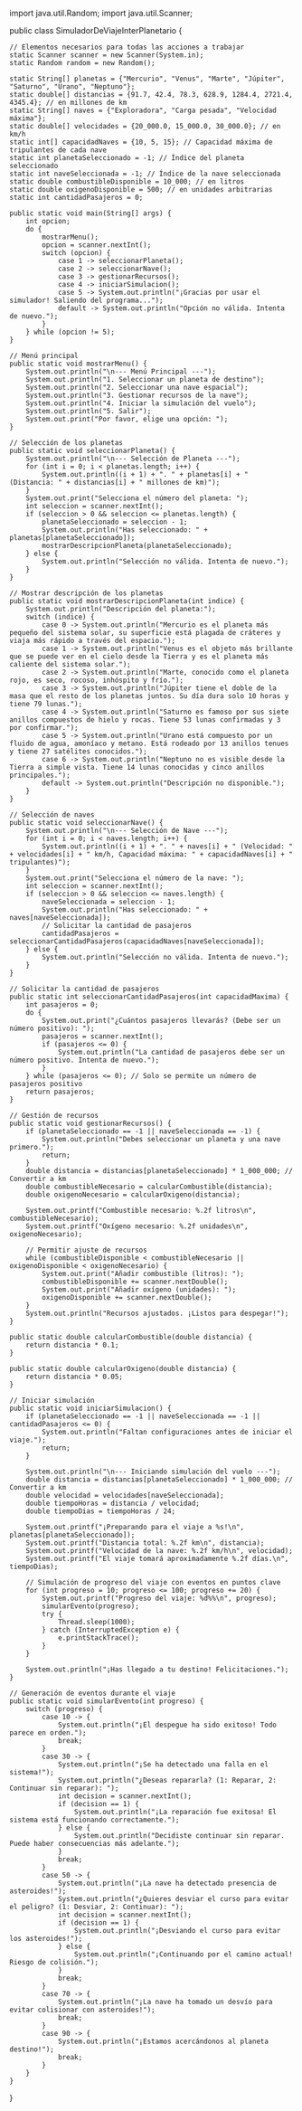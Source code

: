 import java.util.Random;
import java.util.Scanner;

public class SimuladorDeViajeInterPlanetario {

    // Elementos necesarios para todas las acciones a trabajar
    static Scanner scanner = new Scanner(System.in);
    static Random random = new Random();

    static String[] planetas = {"Mercurio", "Venus", "Marte", "Júpiter", "Saturno", "Urano", "Neptuno"};
    static double[] distancias = {91.7, 42.4, 78.3, 628.9, 1284.4, 2721.4, 4345.4}; // en millones de km
    static String[] naves = {"Exploradora", "Carga pesada", "Velocidad máxima"};
    static double[] velocidades = {20_000.0, 15_000.0, 30_000.0}; // en km/h
    static int[] capacidadNaves = {10, 5, 15}; // Capacidad máxima de tripulantes de cada nave
    static int planetaSeleccionado = -1; // Índice del planeta seleccionado
    static int naveSeleccionada = -1; // Índice de la nave seleccionada
    static double combustibleDisponible = 10_000; // en litros
    static double oxigenoDisponible = 500; // en unidades arbitrarias
    static int cantidadPasajeros = 0;

    public static void main(String[] args) {
        int opcion;
        do {
            mostrarMenu();
            opcion = scanner.nextInt();
            switch (opcion) {
                case 1 -> seleccionarPlaneta();
                case 2 -> seleccionarNave();
                case 3 -> gestionarRecursos();
                case 4 -> iniciarSimulacion();
                case 5 -> System.out.println("¡Gracias por usar el simulador! Saliendo del programa...");
                default -> System.out.println("Opción no válida. Intenta de nuevo.");
            }
        } while (opcion != 5);
    }

    // Menú principal
    public static void mostrarMenu() {
        System.out.println("\n--- Menú Principal ---");
        System.out.println("1. Seleccionar un planeta de destino");
        System.out.println("2. Seleccionar una nave espacial");
        System.out.println("3. Gestionar recursos de la nave");
        System.out.println("4. Iniciar la simulación del vuelo");
        System.out.println("5. Salir");
        System.out.print("Por favor, elige una opción: ");
    }

    // Selección de los planetas
    public static void seleccionarPlaneta() {
        System.out.println("\n--- Selección de Planeta ---");
        for (int i = 0; i < planetas.length; i++) {
            System.out.println((i + 1) + ". " + planetas[i] + " (Distancia: " + distancias[i] + " millones de km)");
        }
        System.out.print("Selecciona el número del planeta: ");
        int seleccion = scanner.nextInt();
        if (seleccion > 0 && seleccion <= planetas.length) {
            planetaSeleccionado = seleccion - 1;
            System.out.println("Has seleccionado: " + planetas[planetaSeleccionado]);
            mostrarDescripcionPlaneta(planetaSeleccionado);
        } else {
            System.out.println("Selección no válida. Intenta de nuevo.");
        }
    }

    // Mostrar descripción de los planetas
    public static void mostrarDescripcionPlaneta(int indice) {
        System.out.println("Descripción del planeta:");
        switch (indice) {
            case 0 -> System.out.println("Mercurio es el planeta más pequeño del sistema solar, su superficie está plagada de cráteres y viaja más rápido a través del espacio.");
            case 1 -> System.out.println("Venus es el objeto más brillante que se puede ver en el cielo desde la Tierra y es el planeta más caliente del sistema solar.");
            case 2 -> System.out.println("Marte, conocido como el planeta rojo, es seco, rocoso, inhóspito y frío.");
            case 3 -> System.out.println("Júpiter tiene el doble de la masa que el resto de los planetas juntos. Su día dura solo 10 horas y tiene 79 lunas.");
            case 4 -> System.out.println("Saturno es famoso por sus siete anillos compuestos de hielo y rocas. Tiene 53 lunas confirmadas y 3 por confirmar.");
            case 5 -> System.out.println("Urano está compuesto por un fluido de agua, amoníaco y metano. Está rodeado por 13 anillos tenues y tiene 27 satélites conocidos.");
            case 6 -> System.out.println("Neptuno no es visible desde la Tierra a simple vista. Tiene 14 lunas conocidas y cinco anillos principales.");
            default -> System.out.println("Descripción no disponible.");
        }
    }

    // Selección de naves
    public static void seleccionarNave() {
        System.out.println("\n--- Selección de Nave ---");
        for (int i = 0; i < naves.length; i++) {
            System.out.println((i + 1) + ". " + naves[i] + " (Velocidad: " + velocidades[i] + " km/h, Capacidad máxima: " + capacidadNaves[i] + " tripulantes)");
        }
        System.out.print("Selecciona el número de la nave: ");
        int seleccion = scanner.nextInt();
        if (seleccion > 0 && seleccion <= naves.length) {
            naveSeleccionada = seleccion - 1;
            System.out.println("Has seleccionado: " + naves[naveSeleccionada]);
            // Solicitar la cantidad de pasajeros
            cantidadPasajeros = seleccionarCantidadPasajeros(capacidadNaves[naveSeleccionada]);
        } else {
            System.out.println("Selección no válida. Intenta de nuevo.");
        }
    }

    // Solicitar la cantidad de pasajeros
    public static int seleccionarCantidadPasajeros(int capacidadMaxima) {
        int pasajeros = 0;
        do {
            System.out.print("¿Cuántos pasajeros llevarás? (Debe ser un número positivo): ");
            pasajeros = scanner.nextInt();
            if (pasajeros <= 0) {
                System.out.println("La cantidad de pasajeros debe ser un número positivo. Intenta de nuevo.");
            }
        } while (pasajeros <= 0); // Solo se permite un número de pasajeros positivo
        return pasajeros;
    }

    // Gestión de recursos
    public static void gestionarRecursos() {
        if (planetaSeleccionado == -1 || naveSeleccionada == -1) {
            System.out.println("Debes seleccionar un planeta y una nave primero.");
            return;
        }
        double distancia = distancias[planetaSeleccionado] * 1_000_000; // Convertir a km
        double combustibleNecesario = calcularCombustible(distancia);
        double oxigenoNecesario = calcularOxigeno(distancia);

        System.out.printf("Combustible necesario: %.2f litros\n", combustibleNecesario);
        System.out.printf("Oxígeno necesario: %.2f unidades\n", oxigenoNecesario);

        // Permitir ajuste de recursos
        while (combustibleDisponible < combustibleNecesario || oxigenoDisponible < oxigenoNecesario) {
            System.out.print("Añadir combustible (litros): ");
            combustibleDisponible += scanner.nextDouble();
            System.out.print("Añadir oxígeno (unidades): ");
            oxigenoDisponible += scanner.nextDouble();
        }
        System.out.println("Recursos ajustados. ¡Listos para despegar!");
    }

    public static double calcularCombustible(double distancia) {
        return distancia * 0.1;
    }

    public static double calcularOxigeno(double distancia) {
        return distancia * 0.05;
    }

    // Iniciar simulación
    public static void iniciarSimulacion() {
        if (planetaSeleccionado == -1 || naveSeleccionada == -1 || cantidadPasajeros <= 0) {
            System.out.println("Faltan configuraciones antes de iniciar el viaje.");
            return;
        }

        System.out.println("\n--- Iniciando simulación del vuelo ---");
        double distancia = distancias[planetaSeleccionado] * 1_000_000; // Convertir a km
        double velocidad = velocidades[naveSeleccionada];
        double tiempoHoras = distancia / velocidad;
        double tiempoDias = tiempoHoras / 24;

        System.out.printf("¡Preparando para el viaje a %s!\n", planetas[planetaSeleccionado]);
        System.out.printf("Distancia total: %.2f km\n", distancia);
        System.out.printf("Velocidad de la nave: %.2f km/h\n", velocidad);
        System.out.printf("El viaje tomará aproximadamente %.2f días.\n", tiempoDias);

        // Simulación de progreso del viaje con eventos en puntos clave
        for (int progreso = 10; progreso <= 100; progreso += 20) {
            System.out.printf("Progreso del viaje: %d%%\n", progreso);
            simularEvento(progreso);
            try {
                Thread.sleep(1000);
            } catch (InterruptedException e) {
                e.printStackTrace();
            }
        }

        System.out.println("¡Has llegado a tu destino! Felicitaciones.");
    }

    // Generación de eventos durante el viaje
    public static void simularEvento(int progreso) {
        switch (progreso) {
            case 10 -> {
                System.out.println("¡El despegue ha sido exitoso! Todo parece en orden.");
                break;
            }
            case 30 -> {
                System.out.println("¡Se ha detectado una falla en el sistema!");
                System.out.println("¿Deseas repararla? (1: Reparar, 2: Continuar sin reparar): ");
                int decision = scanner.nextInt();
                if (decision == 1) {
                    System.out.println("¡La reparación fue exitosa! El sistema está funcionando correctamente.");
                } else {
                    System.out.println("Decidiste continuar sin reparar. Puede haber consecuencias más adelante.");
                }
                break;
            }
            case 50 -> {
                System.out.println("¡La nave ha detectado presencia de asteroides!");
                System.out.println("¿Quieres desviar el curso para evitar el peligro? (1: Desviar, 2: Continuar): ");
                int decision = scanner.nextInt();
                if (decision == 1) {
                    System.out.println("¡Desviando el curso para evitar los asteroides!");
                } else {
                    System.out.println("¡Continuando por el camino actual! Riesgo de colisión.");
                }
                break;
            }
            case 70 -> {
                System.out.println("¡La nave ha tomado un desvío para evitar colisionar con asteroides!");
                break;
            }
            case 90 -> {
                System.out.println("¡Estamos acercándonos al planeta destino!");
                break;
            }
        }
    }
}

